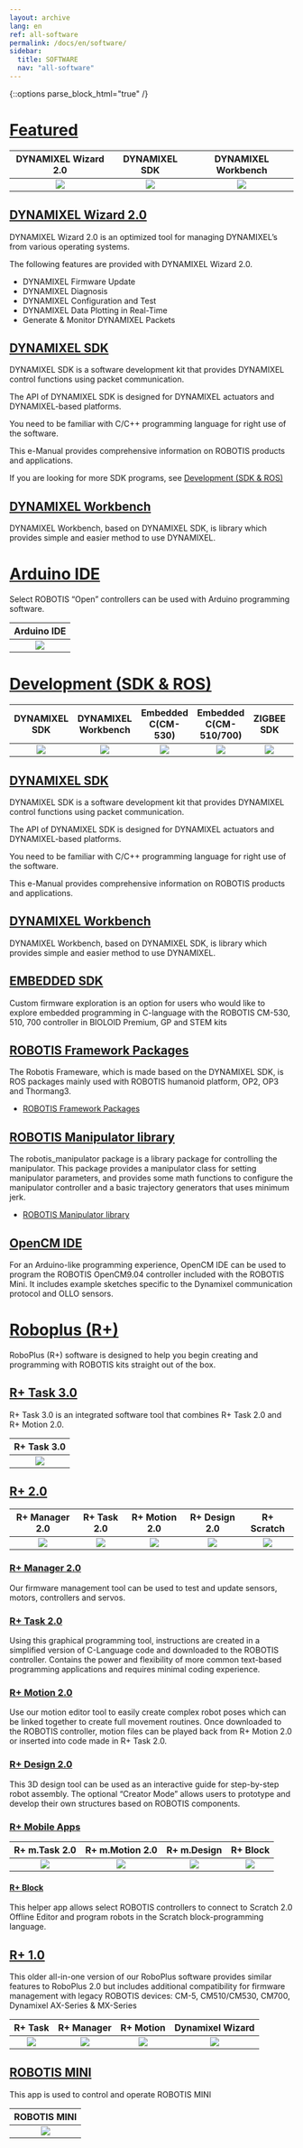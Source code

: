 ```yaml
---
layout: archive
lang: en
ref: all-software
permalink: /docs/en/software/
sidebar:
  title: SOFTWARE
  nav: "all-software"
---
```


{::options parse_block_html="true" /}

# [Featured](#featured)

|                                                     DYNAMIXEL Wizard 2.0                                                      |                                                                DYNAMIXEL SDK                                                                 |                                                               DYNAMIXEL Workbench                                                               |
| :---------------------------------------------------------------------------------------------------------------------------: | :------------------------------------------------------------------------------------------------------------------------------------------: | :---------------------------------------------------------------------------------------------------------------------------------------------: |
| [![](/assets/images/sw/all_software/software.png)](https://emanual.robotis.com/docs/en/software/dynamixel/dynamixel_wizard2/) | [![](/assets/images/sw/all_software/icon_dynamixel_sdk.png)](https://emanual.robotis.com/docs/en/software/dynamixel/dynamixel_sdk/overview/) | [![](/assets/images/sw/all_software/DYNAMIXEL_Workbench_LOGO.png)](https://emanual.robotis.com/docs/en/software/dynamixel/dynamixel_workbench/) |

## [DYNAMIXEL Wizard 2.0](#dynamixel-wizard-20)

DYNAMIXEL Wizard 2.0 is an optimized tool for managing DYNAMIXEL’s from various operating systems.

The following features are provided with DYNAMIXEL Wizard 2.0.

- DYNAMIXEL Firmware Update
- DYNAMIXEL Diagnosis
- DYNAMIXEL Configuration and Test
- DYNAMIXEL Data Plotting in Real-Time
- Generate & Monitor DYNAMIXEL Packets

## [DYNAMIXEL SDK](#dynamixel-sdk)

DYNAMIXEL SDK is a software development kit that provides DYNAMIXEL control functions using packet communication.

The API of DYNAMIXEL SDK is designed for DYNAMIXEL actuators and DYNAMIXEL-based platforms.

You need to be familiar with C/C++ programming language for right use of the software.

This e-Manual provides comprehensive information on ROBOTIS products and applications.

If you are looking for more SDK programs, see [Development (SDK & ROS)](#development-sdk--ros)

## [DYNAMIXEL Workbench](#dynamixel-workbench)

DYNAMIXEL Workbench, based on DYNAMIXEL SDK, is library which provides simple and easier method to use DYNAMIXEL.

# [Arduino IDE](#arduino-ide)

Select ROBOTIS “Open” controllers can be used with Arduino programming software.

|                                                      Arduino IDE                                                      |
| :-------------------------------------------------------------------------------------------------------------------: |
| [![](/assets/images/sw/all_software/icon_arduino_ide.png)](https://emanual.robotis.com/docs/en/software/arduino_ide/) |

# [Development (SDK & ROS)](#development-sdk--ros)

|                                                                DYNAMIXEL SDK                                                                 |                                                               DYNAMIXEL Workbench                                                               |                                                          Embedded C(CM-530)                                                          |                                                        Embedded C(CM-510/700)                                                        |                                                              ZIGBEE SDK                                                              |                                                             OpenCM IDE                                                              |
| :------------------------------------------------------------------------------------------------------------------------------------------: | :---------------------------------------------------------------------------------------------------------------------------------------------: | :----------------------------------------------------------------------------------------------------------------------------------: | :----------------------------------------------------------------------------------------------------------------------------------: | :----------------------------------------------------------------------------------------------------------------------------------: | :---------------------------------------------------------------------------------------------------------------------------------: |
| [![](/assets/images/sw/all_software/icon_dynamixel_sdk.png)](https://emanual.robotis.com/docs/en/software/dynamixel/dynamixel_sdk/overview/) | [![](/assets/images/sw/all_software/DYNAMIXEL_Workbench_LOGO.png)](https://emanual.robotis.com/docs/en/software/dynamixel/dynamixel_workbench/) | [![](/assets/images/sw/all_software/icon_embedded.png)](https://emanual.robotis.com/docs/en/software/embedded_sdk/embedded_c_cm530/) | [![](/assets/images/sw/all_software/icon_embedded.png)](https://emanual.robotis.com/docs/en/software/embedded_sdk/embedded_c_cm530/) | [![](/assets/images/sw/all_software/icon_embedded.png)](https://emanual.robotis.com/docs/en/software/embedded_sdk/embedded_c_cm530/) | [![](/assets/images/sw/all_software/icon_opencm_ide.png)](https://emanual.robotis.com/docs/en/software/opencm_ide/getting_started/) |

## [DYNAMIXEL SDK](#dynamixel-sdk)

DYNAMIXEL SDK is a software development kit that provides DYNAMIXEL control functions using packet communication.

The API of DYNAMIXEL SDK is designed for DYNAMIXEL actuators and DYNAMIXEL-based platforms.

You need to be familiar with C/C++ programming language for right use of the software.

This e-Manual provides comprehensive information on ROBOTIS products and applications.

## [DYNAMIXEL Workbench](#dynamixel-workbench)

DYNAMIXEL Workbench, based on DYNAMIXEL SDK, is library which provides simple and easier method to use DYNAMIXEL.

## [EMBEDDED SDK](#embedded-sdk)

Custom firmware exploration is an option for users who would like to explore embedded programming in C-language with the ROBOTIS CM-530, 510, 700 controller in BIOLOID Premium, GP and STEM kits

## [ROBOTIS Framework Packages](#robotis-framework-packages)

The Robotis Frameware, which is made based on the DYNAMIXEL SDK, is ROS packages mainly used with ROBOTIS humanoid platform, OP2, OP3 and Thormang3.

- [ROBOTIS Framework Packages](https://emanual.robotis.com/docs/en/software/robotis_framework_packages/)

## [ROBOTIS Manipulator library](#robotis-manipulator-libs)

The robotis_manipulator package is a library package for controlling the manipulator. This package provides a manipulator class for setting manipulator parameters, and provides some math functions to configure the manipulator controller and a basic trajectory generators that uses minimum jerk.

- [ROBOTIS Manipulator library](https://emanual.robotis.com/docs/en/software/robotis_manipulator_libs/)

## [OpenCM IDE](#opencm-ide)

For an Arduino-like programming experience, OpenCM IDE can be used to program the ROBOTIS OpenCM9.04 controller included with the ROBOTIS Mini. It includes example sketches specific to the Dynamixel communication protocol and OLLO sensors.

# [Roboplus (R+)](#roboplus-r)

RoboPlus (R+) software is designed to help you begin creating and programming with ROBOTIS kits straight out of the box.

## [R+ Task 3.0](#r-task30)

R+ Task 3.0 is an integrated software tool that combines R+ Task 2.0 and R+ Motion 2.0.

|                                                     R+ Task 3.0                                                      |
| :------------------------------------------------------------------------------------------------------------------: |
| [![](/assets/images/sw/all_software/R+Task3_APP_ICON.png)](https://emanual.robotis.com/docs/en/software/rplustask3/) |

## [R+ 2.0](#r-20)

|                                                     R+ Manager 2.0                                                     |                                                    R+ Task 2.0                                                     |                                                     R+ Motion 2.0                                                      |                                                    R+ Design 2.0                                                     |                                                       R+ Scratch                                                       |
| :--------------------------------------------------------------------------------------------------------------------: | :----------------------------------------------------------------------------------------------------------------: | :--------------------------------------------------------------------------------------------------------------------: | :------------------------------------------------------------------------------------------------------------------: | :--------------------------------------------------------------------------------------------------------------------: |
| [![](/assets/images/sw/all_software/icon_r_manager.png)](https://emanual.robotis.com/docs/en/software/rplus2/manager/) | [![](/assets/images/sw/all_software/icon_r_task_2.jpg)](https://emanual.robotis.com/docs/en/software/rplus2/task/) | [![](/assets/images/sw/all_software/icon_r_motion_2.jpg)](https://emanual.robotis.com/docs/en/software/rplus2/motion/) | [![](/assets/images/sw/all_software/icon_r_design.jpg)](https://emanual.robotis.com/docs/en/software/rplus2/design/) | [![](/assets/images/sw/all_software/icon_r_scratch.jpg)](https://emanual.robotis.com/docs/en/software/rplus2/scratch/) |

### [R+ Manager 2.0](#r-manager-20)

Our firmware management tool can be used to test and update sensors, motors, controllers and servos.

### [R+ Task 2.0](#r-task-20)

Using this graphical programming tool, instructions are created in a simplified version of C-Language code and downloaded to the ROBOTIS controller. Contains the power and flexibility of more common text-based programming applications and requires minimal coding experience.

### [R+ Motion 2.0](#r-motion-20)

Use our motion editor tool to easily create complex robot poses which can be linked together to create full movement routines. Once downloaded to the ROBOTIS controller, motion files can be played back from R+ Motion 2.0 or inserted into code made in R+ Task 2.0.

### [R+ Design 2.0](#r-design-20)

This 3D design tool can be used as an interactive guide for step-by-step robot assembly. The optional “Creator Mode” allows users to prototype and develop their own structures based on ROBOTIS components.

### [R+ Mobile Apps](#r-mohile-apps)

|                                                        R+ m.Task 2.0                                                        |                                                        R+ m.Motion 2.0                                                        |                                                          R+ m.Design                                                          |                                                          R+ Block                                                          |
| :-------------------------------------------------------------------------------------------------------------------------: | :---------------------------------------------------------------------------------------------------------------------------: | :---------------------------------------------------------------------------------------------------------------------------: | :------------------------------------------------------------------------------------------------------------------------: |
| [![](/assets/images/sw/all_software/rplus_m_task2.png)](https://emanual.robotis.com/docs/en/software/rplus_mobile/mtask20/) | [![](/assets/images/sw/all_software/rplus_m_motion2.png)](https://emanual.robotis.com/docs/en/software/rplus_mobile/mmotion/) | [![](/assets/images/sw/all_software/rplus_m_design2.png)](https://emanual.robotis.com/docs/en/software/rplus_mobile/mdesign/) | [![](/assets/images/sw/all_software/rplus_m_block.png)](https://emanual.robotis.com/docs/en/software/rplus2/rplus2_block/) |

#### [R+ Block](#r-block)

This helper app allows select ROBOTIS controllers to connect to Scratch 2.0 Offline Editor and program robots in the Scratch block-programming language.

## [R+ 1.0](#r-10)

This older all-in-one version of our RoboPlus software provides similar features to RoboPlus 2.0 but includes additional compatibility for firmware management with legacy ROBOTIS devices: CM-5, CM510/CM530, CM700, Dynamixel AX-Series & MX-Series

|                                                             R+ Task                                                              |                                                       R+ Manager                                                       |                                                      R+ Motion                                                       |                                                        Dynamixel Wizard                                                        |
| :------------------------------------------------------------------------------------------------------------------------------: | :--------------------------------------------------------------------------------------------------------------------: | :------------------------------------------------------------------------------------------------------------------: | :----------------------------------------------------------------------------------------------------------------------------: |
| [![](/assets/images/sw/all_software/task10_icon.png)](https://emanual.robotis.com/docs/en/software/rplus1/task/getting_started/) | [![](/assets/images/sw/all_software/manager10_icon.png)](https://emanual.robotis.com/docs/en/software/rplus1/manager/) | [![](/assets/images/sw/all_software/motion10_icon.png)](https://emanual.robotis.com/docs/en/software/rplus1/motion/) | [![](/assets/images/sw/all_software/wizard10_icon.png)](https://emanual.robotis.com/docs/en/software/rplus1/dynamixel_wizard/) |

## [ROBOTIS MINI](#robotis-mini)

This app is used to control and operate ROBOTIS MINI

|                                                         ROBOTIS MINI                                                         |
| :--------------------------------------------------------------------------------------------------------------------------: |
| [![](/assets/images/sw/all_software/mobile_mini_app.png)](https://emanual.robotis.com/docs/en/software/mobile_app/mini_app/) |
